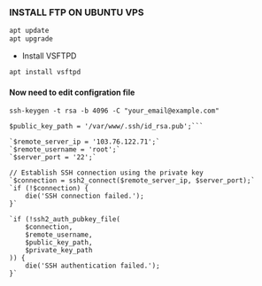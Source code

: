 ### INSTALL FTP ON UBUNTU VPS

```sh
apt update
apt upgrade
```
- Install VSFTPD
```sh
apt install vsftpd
```
#### Now need to edit configration file


```ssh-keygen -t rsa -b 4096 -C "your_email@example.com"```

```$private_key_path = '/var/www/.ssh/id_rsa';
$public_key_path = '/var/www/.ssh/id_rsa.pub';```

`$remote_server_ip = '103.76.122.71';`
`$remote_username = 'root';`
`$server_port = '22';`

// Establish SSH connection using the private key
`$connection = ssh2_connect($remote_server_ip, $server_port);`
`if (!$connection) {
    die('SSH connection failed.');
}`

`if (!ssh2_auth_pubkey_file(
    $connection,
    $remote_username,
    $public_key_path,
    $private_key_path
)) {
    die('SSH authentication failed.');
}`

